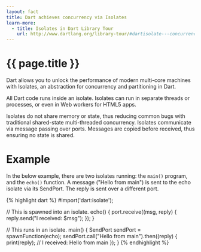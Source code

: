 ```yaml
---
layout: fact
title: Dart achieves concurrency via Isolates
learn-more:
  - title: Isolates in Dart Library Tour
    url: http://www.dartlang.org/library-tour/#dartisolate---concurrency-with-isolates
---
```

# {{ page.title }}

Dart allows you to unlock the performance of modern multi-core machines with
Isolates, an abstraction for concurrency and partitioning in Dart.

All Dart code runs inside an isolate. Isolates can run in separate threads or
processes, or even in Web workers for HTML5 apps.

Isolates do not share memory or state, thus
reducing common bugs with traditional shared-state multi-threaded concurrency.
Isolates communicate via message passing over ports. Messages are
copied before received, thus ensuring no state is shared.

# Example

In the below example, there are two isolates running: the `main()` program,
and the `echo()` function. A message ("Hello from main") is sent to the
echo isolate via its SendPort. The reply is sent over a different port.

{% highlight dart %}
#import('dart:isolate');

// This is spawned into an isolate.
echo() {
  port.receive((msg, reply) {
    reply.send("I received: $msg");
  });
}

// This runs in an isolate.
main() {
  SendPort sendPort = spawnFunction(echo);
  sendPort.call("Hello from main").then((reply) {
    print(reply);    // I received: Hello from main
  });
}
{% endhighlight %}